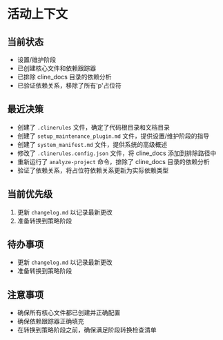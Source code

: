 # 活动上下文

## 当前状态
- 设置/维护阶段
- 已创建核心文件和依赖跟踪器
- 已排除 cline_docs 目录的依赖分析
- 已验证依赖关系，移除了所有'p'占位符

## 最近决策
- 创建了 `.clinerules` 文件，确定了代码根目录和文档目录
- 创建了 `setup_maintenance_plugin.md` 文件，提供设置/维护阶段的指导
- 创建了 `system_manifest.md` 文件，提供系统的高级概述
- 修改了 `.clinerules.config.json` 文件，将 cline_docs 添加到排除路径中
- 重新运行了 `analyze-project` 命令，排除了 cline_docs 目录的依赖分析
- 验证了依赖关系，将占位符依赖关系更新为实际依赖类型

## 当前优先级
1. 更新 `changelog.md` 以记录最新更改
2. 准备转换到策略阶段

## 待办事项
- 更新 `changelog.md` 以记录最新更改
- 准备转换到策略阶段

## 注意事项
- 确保所有核心文件都已创建并正确配置
- 确保依赖跟踪器正确填充
- 在转换到策略阶段之前，确保满足阶段转换检查清单
